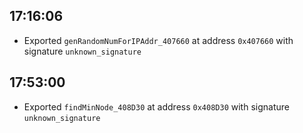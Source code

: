 
## 17:16:06
- Exported `genRandomNumForIPAddr_407660` at address `0x407660` with signature `unknown_signature`

## 17:53:00
- Exported `findMinNode_408D30` at address `0x408D30` with signature `unknown_signature`
